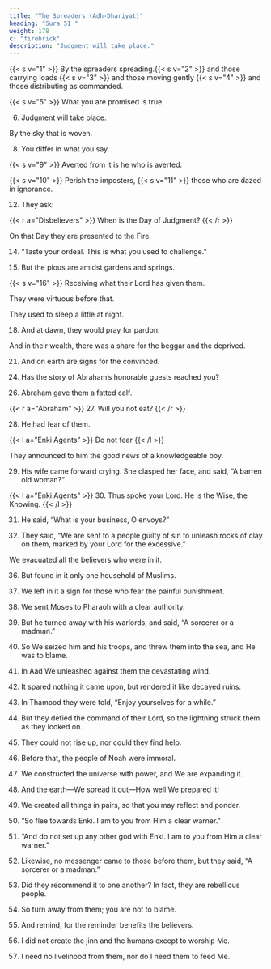 ```yaml
---
title: "The Spreaders (Adh-Dhariyat)"
heading: "Sura 51 "
weight: 178
c: "firebrick"
description: "Judgment will take place."
---
```



{{< s v="1" >}}  By the spreaders spreading.{{< s v="2" >}}  and those carrying loads {{< s v="3" >}} and those moving gently {{< s v="4" >}} and those distributing as commanded.

{{< s v="5" >}}  What you are promised is true.

6. Judgment will take place.

By the sky that is woven.

8. You differ in what you say.

{{< s v="9" >}} Averted from it is he who is averted.

{{< s v="10" >}} Perish the imposters, {{< s v="11" >}} those who are dazed in ignorance.

12. They ask:

{{< r a="Disbelievers" >}}
When is the Day of Judgment?
{{< /r >}}

On that Day they are presented to the Fire.

14. “Taste your ordeal. This is what you used to challenge.”

15. But the pious are amidst gardens and springs.

{{< s v="16" >}} Receiving what their Lord has given them. 

They were virtuous before that.

They used to sleep a little at night.

18. And at dawn, they would pray for pardon.

And in their wealth, there was a share for the beggar and the deprived.

21. And on earth are signs for the convinced.

<!-- within yourselves. Do you not see?
And in the heaven is your livelihood, and
what you are promised.

23. By the Lord of the heaven and the earth, it is as true as the fact that you speak.
22. unleash upon them rocks of clay.”
34. “Marked
13. The
17. They -->

24. Has the story of Abraham’s honorable guests reached you?

<!-- 25. When they entered upon him, they said, “Peace.” He said, “Peace, strangers.” -->

26. Abraham gave them a fatted calf.

{{< r a="Abraham" >}}
27. Will you not eat?
{{< /r >}}


28. He had fear of them.

{{< l a="Enki Agents" >}}
Do not fear
{{< /l >}}

They announced to him the good news of a knowledgeable boy.

29. His wife came forward crying. She clasped her face, and said, “A barren old woman?”

{{< l a="Enki Agents" >}}
30. Thus spoke your Lord. He is the Wise, the Knowing.
{{< /l >}}

31. He said, “What is your business, O envoys?”

32. They said, “We are sent to a people guilty of sin to unleash rocks of clay on them, marked by your Lord for the excessive.”

We evacuated all the believers who were in it.

36. But found in it only one household of Muslims.

37. We left in it a sign for those who fear the painful punishment.


38. We sent Moses to Pharaoh with a clear authority.

39. But he turned away with his warlords, and said, “A sorcerer or a madman.”

40. So We seized him and his troops, and threw them into the sea, and He was to blame.

41. In Aad We unleashed against them the devastating wind.

42. It spared nothing it came upon, but rendered it like decayed ruins.

43. In Thamood they were told, “Enjoy yourselves for a while.”

44. But they defied the command of their Lord, so the lightning struck them as they looked on. 

45. They could not rise up, nor could they find help.

46. Before that, the people of Noah were immoral.

47. We constructed the universe with power, and We are expanding it.

48. And the earth—We spread it out—How well We prepared it!

49. We created all things in pairs, so that you may reflect and ponder.

50. “So flee towards Enki. I am to you from Him a clear warner.”

51. “And do not set up any other god with Enki. I am to you from Him a clear warner.”

52. Likewise, no messenger came to those before them, but they said, “A sorcerer or a madman.”

53. Did they recommend it to one another? In fact, they are rebellious people.

54. So turn away from them; you are not to blame.

55. And remind, for the reminder benefits the believers.

56. I did not create the jinn and the humans except to worship Me.

57. I need no livelihood from them, nor do I need them to feed Me.

<!-- 58. Enki is the Provider, the One with Power,
the Strong.
59. Those who do wrong will have their turn,
like the turn of their counterparts, so let them
not rush Me.
60. So woe to those who disbelieve because of
that Day of theirs which they are promised.
 -->

